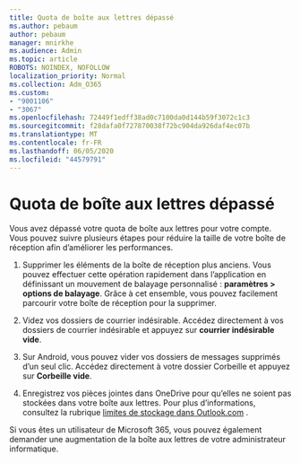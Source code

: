 ```yaml
---
title: Quota de boîte aux lettres dépassé
ms.author: pebaum
author: pebaum
manager: mnirkhe
ms.audience: Admin
ms.topic: article
ROBOTS: NOINDEX, NOFOLLOW
localization_priority: Normal
ms.collection: Adm_O365
ms.custom:
- "9001106"
- "3067"
ms.openlocfilehash: 72449f1edff38ad0c7100da0d144b59f3072c1c3
ms.sourcegitcommit: f28dafa0f727870038f72bc904da926daf4ec07b
ms.translationtype: MT
ms.contentlocale: fr-FR
ms.lasthandoff: 06/05/2020
ms.locfileid: "44579791"
---
```

# <a name="mailbox-quota-exceeded"></a>Quota de boîte aux lettres dépassé

Vous avez dépassé votre quota de boîte aux lettres pour votre compte. Vous pouvez suivre plusieurs étapes pour réduire la taille de votre boîte de réception afin d’améliorer les performances.

1. Supprimer les éléments de la boîte de réception plus anciens. Vous pouvez effectuer cette opération rapidement dans l’application en définissant un mouvement de balayage personnalisé : **paramètres > options de balayage**. Grâce à cet ensemble, vous pouvez facilement parcourir votre boîte de réception pour la supprimer.

2. Videz vos dossiers de courrier indésirable. Accédez directement à vos dossiers de courrier indésirable et appuyez sur **courrier indésirable vide**.

3. Sur Android, vous pouvez vider vos dossiers de messages supprimés d’un seul clic. Accédez directement à votre dossier Corbeille et appuyez sur **Corbeille vide**. 

4. Enregistrez vos pièces jointes dans OneDrive pour qu’elles ne soient pas stockées dans votre boîte aux lettres. Pour plus d’informations, consultez la rubrique [limites de stockage dans Outlook.com](https://support.office.com/article/storage-limits-in-outlook-com-7ac99134-69e5-4619-ac0b-2d313bba5e9e) . 

Si vous êtes un utilisateur de Microsoft 365, vous pouvez également demander une augmentation de la boîte aux lettres de votre administrateur informatique.